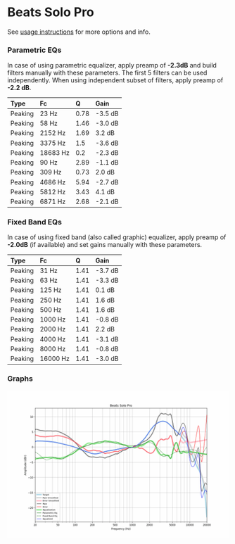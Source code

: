 # Beats Solo Pro
See [usage instructions](https://github.com/jaakkopasanen/AutoEq#usage) for more options and info.

### Parametric EQs
In case of using parametric equalizer, apply preamp of **-2.3dB** and build filters manually
with these parameters. The first 5 filters can be used independently.
When using independent subset of filters, apply preamp of **-2.2 dB**.

| Type    | Fc       |    Q | Gain    |
|:--------|:---------|:-----|:--------|
| Peaking | 23 Hz    | 0.78 | -3.5 dB |
| Peaking | 58 Hz    | 1.46 | -3.0 dB |
| Peaking | 2152 Hz  | 1.69 | 3.2 dB  |
| Peaking | 3375 Hz  | 1.5  | -3.6 dB |
| Peaking | 18683 Hz | 0.2  | -2.3 dB |
| Peaking | 90 Hz    | 2.89 | -1.1 dB |
| Peaking | 309 Hz   | 0.73 | 2.0 dB  |
| Peaking | 4686 Hz  | 5.94 | -2.7 dB |
| Peaking | 5812 Hz  | 3.43 | 4.1 dB  |
| Peaking | 6871 Hz  | 2.68 | -2.1 dB |

### Fixed Band EQs
In case of using fixed band (also called graphic) equalizer, apply preamp of **-2.0dB**
(if available) and set gains manually with these parameters.

| Type    | Fc       |    Q | Gain    |
|:--------|:---------|:-----|:--------|
| Peaking | 31 Hz    | 1.41 | -3.7 dB |
| Peaking | 63 Hz    | 1.41 | -3.3 dB |
| Peaking | 125 Hz   | 1.41 | 0.1 dB  |
| Peaking | 250 Hz   | 1.41 | 1.6 dB  |
| Peaking | 500 Hz   | 1.41 | 1.6 dB  |
| Peaking | 1000 Hz  | 1.41 | -0.8 dB |
| Peaking | 2000 Hz  | 1.41 | 2.2 dB  |
| Peaking | 4000 Hz  | 1.41 | -3.1 dB |
| Peaking | 8000 Hz  | 1.41 | -0.8 dB |
| Peaking | 16000 Hz | 1.41 | -3.0 dB |

### Graphs
![](./Beats%20Solo%20Pro.png)